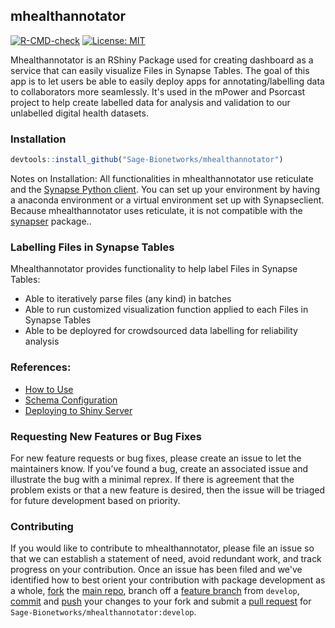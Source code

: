 ## mhealthannotator

<!-- badges: start -->
[![R-CMD-check](https://github.com/Sage-Bionetworks/mhealthannotator/workflows/R-CMD-check/badge.svg)](https://github.com/Sage-Bionetworks/mhealthannotator/actions)
[![License: MIT](https://img.shields.io/badge/License-MIT-green.svg)](https://opensource.org/licenses/MIT)
<!-- badges: end -->


Mhealthannotator is an RShiny Package used for creating dashboard as a service that can easily visualize Files in Synapse Tables. The goal of this app is to let users be able to easily deploy apps for annotating/labelling data to collaborators more seamlessly. It's used in the mPower and Psorcast project to help create labelled data for analysis and validation to our unlabelled digital health datasets.

### Installation
```r
devtools::install_github("Sage-Bionetworks/mhealthannotator")
```
Notes on Installation:
All functionalities in mhealthannotator use reticulate and the [Synapse Python
client](https://pypi.org/project/synapseclient/). You can set up your environment by having a anaconda environment or a virtual environment set up with Synapseclient. Because mhealthannotator uses reticulate, it is not compatible with the [synapser](https://r-docs.synapse.org/) package..

### Labelling Files in Synapse Tables
Mhealthannotator provides functionality to help label Files in Synapse Tables:

- Able to iteratively parse files (any kind) in batches
- Able to run customized visualization function applied to each Files in Synapse Tables
- Able to be deployred for crowdsourced data labelling for reliability analysis

### References:

- [How to Use](https://sage-bionetworks.github.io/mhealthannotator/articles/how_to_mhealthannotator.html)
- [Schema Configuration](https://sage-bionetworks.github.io/mhealthannotator/articles/build_config_schema.html)
- [Deploying to Shiny Server](https://sage-bionetworks.github.io/mhealthannotator/articles/deploying_mhealthannotator.html)

### Requesting New Features or Bug Fixes
For new feature requests or bug fixes, please create an issue to let the maintainers know. If you’ve found a bug, create an associated issue and illustrate the bug with a minimal reprex. If there is agreement that the problem exists or that a new feature is desired, then the issue will be triaged for future development based on priority.

### Contributing
If you would like to contribute to mhealthannotator, please file an issue so that we can establish a statement of need, avoid redundant work, and track progress on your contribution. Once an issue has been filed and we've identified how to best orient your contribution with package development as a whole, [fork](https://docs.github.com/en/get-started/quickstart/fork-a-repo) the [main repo](https://github.com/Sage-Bionetworks/mhealthannotator), branch off a [feature branch](https://www.atlassian.com/git/tutorials/comparing-workflows/feature-branch-workflow) from `develop`, [commit](http://git-scm.com/docs/git-commit) and [push](http://git-scm.com/docs/git-push) your changes to your fork and submit a [pull request](https://docs.github.com/en/github/collaborating-with-pull-requests/proposing-changes-to-your-work-with-pull-requests/creating-a-pull-request) for `Sage-Bionetworks/mhealthannotator:develop`.
